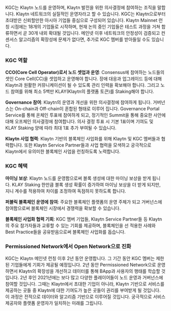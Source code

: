 KGC는 Klaytn 노드를 운영하며, Klaytn 발전을 위한 의사결정에 참여하는 조직을 말합니다. Klaytn 네트워크의 실질적인 운영자라고 할 수 있습니다. KGC는 Klaytn으로부터 초대받은 신뢰할만한 아시아 기업들 중심으로 구성되어 있습니다. Klaytn Mainnet 런칭 시점에는 18개의 기업들로 시작하며, 현재 논의 중인 기업들은 테스트 과정을 거쳐 합류하면서 곧 30개 내외 확대될 것입니다. 메인넷 이후 네트워크의 안정성이 검증되고 컨센서스 알고리즘의 확장성에 문제가 없다면, 추가로 KGC 멤버를 받아들일 수도 있습니다.

### KGC 역할

**CCO(Core Cell Operator)로서 노드 셋업과 운영**: Consensus에 참여하는 노드들의 셋인 Core Cell(CC)을 셋업하고 운영해야 합니다. 장애 대응과 업그레이드 등에 대해 Klaytn과 원활한 커뮤니케이션이 될 수 있도록 관리 인력을 확보해야 합니다. 그리고 노드 참여를 위해 최소 5백만 KLAY(Klaytn의 플랫폼 토큰)를 Staking해야 합니다.

**Governance 참여**: Klaytn의 운영과 개선을 위한 의사결정에 참여하게 됩니다. 거버넌스는 On-chain과 Off-chain이 혼합된 형태로 이루어 집니다. Governance Portal Service를 통해 온체인 투표에 참여하게 되고, 정기적인 Summit을 통해 중요한 사안에 대해 오프체인 의사결정에 참여합니다. 의사 결정 투표 시 기본 1표이며 기여도 및 KLAY Staking 양에 따라 최대 1표 추가 부여될 수 있습니다.

**Klaytn 사업 협력**: Klaytn 기반의 블록체인 사업화를 위해 Klaytn 및 KGC 멤버들과 협력합니다. 또한 Klaytn Service Partner들과 사업 협력을 모색하고 궁극적으로 Klaytn에서 유의미한 블록체인 사업을 런칭하도록 노력합니다.

### KGC 혜택

**마이닝 보상**: Klaytn 노드를 운영함으로써 블록 생성에 대한 마이닝 보상을 받게 됩니다. KLAY Staking 한만큼 블록 생성 확률이 증가하여 마이닝 보상을 더 받게 되지만, 지니 계수를 적용하여 차이를 조정하여 독점하지 못하도록 합니다.

**퍼블릭 블록체인 운영에 참여**: 주요한 블록체인 플랫폼의 운영 주체가 되고 거버넌스에 참여함으로써 블록체인 시장에서 경쟁력을 확보할 수 있습니다.

**블록체인 사업화 협력 기회**: KGC 멤버 기업들, Klaytn Service Partner들 등 Klaytn의 주요 참가자들과 교류할 수 있는 기회를 제공하며, 블록체인을 선 적용한 사례와 Best Practice들을 공유받음으로써 블록체인 사업화를 돕습니다.

### Permissioned Network에서 Open Network으로 진화

KGC는 Klaytn 메인넷 런칭 이후 2년 동안 운영합니다. 그 기간 동안 KGC 멤버는 제한된 기업들에게 기회가 제공될 예정입니다. 2년 동안 Permissioned Network으로 운영하면서 Klaytn의 확장성을 개선하고 데이터를 통해 BApp과 사용자의 행태를 학습할 것입니다. 2년 후인 2021년에는 보다 많고 다양한 플레이어들이 노드 운영과 거버넌스에 참여할 것입니다. 그때는 Klaytn에서 초대한 기업이 아니라, Klaytn 기반으로 서비스를 제공하는 곳들 중 Klaytn에 대한 기여도가 높은 곳들이 권리를 부여받게 될 것입니다. 이 과정은 전적으로 데이터와 알고리즘 기반으로 이루어질 것입니다. 궁극적으로 서비스 제공자와 플랫폼 운영자가 일치하는 미래를 그립니다.

